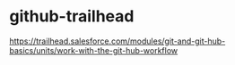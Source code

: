 # github-trailhead
https://trailhead.salesforce.com/modules/git-and-git-hub-basics/units/work-with-the-git-hub-workflow
